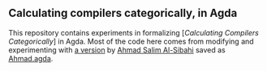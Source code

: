 ## Calculating compilers categorically, in Agda 

This repository contains experiments in formalizing [*Calculating Compilers Categorically*] in Agda.
Most of the code here comes from modifying and experimenting with [a version](https://gist.github.com/ahmadsalim/f23ce77c5f4abb15dfdd7df4cfe09393) by [Ahmad Salim Al-Sibahi](https://alsibahi.xyz/) saved as [Ahmad.agda]().

